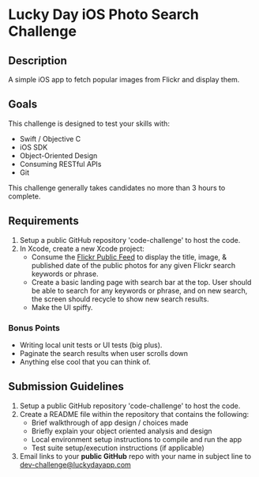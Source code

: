 # Lucky Day iOS Photo Search Challenge

## Description 

A simple iOS app to fetch popular images from Flickr and display them.

## Goals

This challenge is designed to test your skills with:

* Swift / Objective C
* iOS SDK
* Object-Oriented Design 
* Consuming RESTful APIs
* Git

This challenge generally takes candidates no more than 3 hours to complete.

## Requirements

1. Setup a public GitHub repository 'code-challenge' to host the code.
2. In Xcode, create a new Xcode project:
   - Consume the [Flickr Public Feed](https://www.flickr.com/services/feeds/docs/photos_public/) to display the title, image, & published date of the public photos for any given Flickr search keywords or phrase.
   - Create a basic landing page with search bar at the top. User should be able to search for any keywords or phrase, and on new search, the screen should recycle to show new search results.  
   - Make the UI spiffy.

### Bonus Points

* Writing local unit tests or UI tests (big plus).
* Paginate the search results when user scrolls down
* Anything else cool that you can think of.

## Submission Guidelines

1. Setup a public GitHub repository 'code-challenge' to host the code.
2. Create a README file within the repository that contains the following:
   - Brief walkthrough of app design / choices made
   - Briefly explain your object oriented analysis and design
   - Local environment setup instructions to compile and run the app
   - Test suite setup/execution instructions (if applicable) 
3. Email links to your **public GitHub** repo with your name in subject line to [dev-challenge@luckydayapp.com](mailto:dev-challenge@luckydayapp.com)